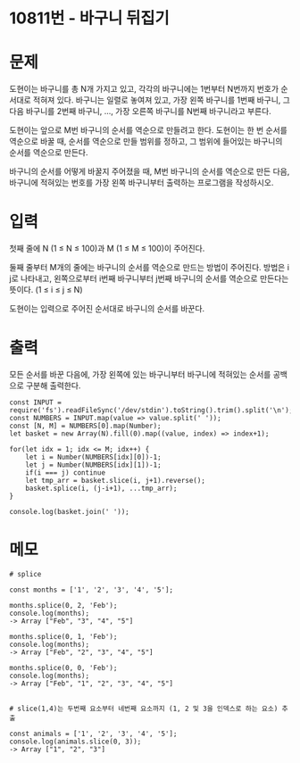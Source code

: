 # 10811번 - 바구니 뒤집기


# 문제
도현이는 바구니를 총 N개 가지고 있고, 각각의 바구니에는 1번부터 N번까지 번호가 순서대로 적혀져 있다. 바구니는 일렬로 놓여져 있고, 가장 왼쪽 바구니를 1번째 바구니, 그 다음 바구니를 2번째 바구니, ..., 가장 오른쪽 바구니를 N번째 바구니라고 부른다. 

도현이는 앞으로 M번 바구니의 순서를 역순으로 만들려고 한다. 도현이는 한 번 순서를 역순으로 바꿀 때, 순서를 역순으로 만들 범위를 정하고, 그 범위에 들어있는 바구니의 순서를 역순으로 만든다.

바구니의 순서를 어떻게 바꿀지 주어졌을 때, M번 바구니의 순서를 역순으로 만든 다음, 바구니에 적혀있는 번호를 가장 왼쪽 바구니부터 출력하는 프로그램을 작성하시오.

# 입력
첫째 줄에 N (1 ≤ N ≤ 100)과 M (1 ≤ M ≤ 100)이 주어진다.

둘째 줄부터 M개의 줄에는 바구니의 순서를 역순으로 만드는 방법이 주어진다. 방법은 i j로 나타내고, 왼쪽으로부터 i번째 바구니부터 j번째 바구니의 순서를 역순으로 만든다는 뜻이다. (1 ≤ i ≤ j ≤ N)

도현이는 입력으로 주어진 순서대로 바구니의 순서를 바꾼다.

# 출력
모든 순서를 바꾼 다음에, 가장 왼쪽에 있는 바구니부터 바구니에 적혀있는 순서를 공백으로 구분해 출력한다.
```
const INPUT = require('fs').readFileSync('/dev/stdin').toString().trim().split('\n');
const NUMBERS = INPUT.map(value => value.split(' '));
const [N, M] = NUMBERS[0].map(Number);
let basket = new Array(N).fill(0).map((value, index) => index+1);

for(let idx = 1; idx <= M; idx++) {
    let i = Number(NUMBERS[idx][0])-1;
    let j = Number(NUMBERS[idx][1])-1;
    if(i === j) continue
    let tmp_arr = basket.slice(i, j+1).reverse();
    basket.splice(i, (j-i+1), ...tmp_arr);
}

console.log(basket.join(' '));
```

# 메모
```
# splice

const months = ['1', '2', '3', '4', '5'];

months.splice(0, 2, 'Feb');
console.log(months);
-> Array ["Feb", "3", "4", "5"]

months.splice(0, 1, 'Feb');
console.log(months);
-> Array ["Feb", "2", "3", "4", "5"]

months.splice(0, 0, 'Feb');
console.log(months);
-> Array ["Feb", "1", "2", "3", "4", "5"]


# slice(1,4)는 두번째 요소부터 네번째 요소까지 (1, 2 및 3을 인덱스로 하는 요소) 추출

const animals = ['1', '2', '3', '4', '5'];
console.log(animals.slice(0, 3));
-> Array ["1", "2", "3"]
```

